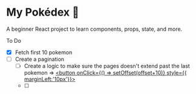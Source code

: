 # My Pokédex 🧢

A beginner React project to learn components, props, state, and more.

To Do
- [x] Fetch first 10 pokemon
- [ ] Create a pagination
    - [ ] Create a logic to make sure the pages doesn't extend past the last pokemon => [<button onClick={() => setOffset(offset+10)} style={{ marginLeft:'10px'}}>](https://github.com/EffelZefanya/my-pokedex/blob/29d22db83c17f6bcb7f4e850e4036b8acb51d566/src/App.jsx#L57)
    - [ ] 
